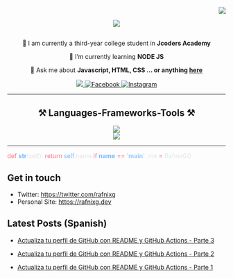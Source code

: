 
  <p align="right">
  <img src="https://visitor-badge.laobi.icu/badge?page_id=kad-f.kad-f">
</p>
<p align="center">
  <img src="https://user-images.githubusercontent.com/74038190/240906093-9be4d344-6782-461a-b5a6-32a07bf7b34e.gif">
</p>
<div align="center">
  <h2></h2>
  <p>
   🚀 I am currently a third-year college student  in <strong>Jcoders Academy</strong>
  </p>
</div>
<div align="center">
  <p>🌱 I’m currently learning <strong>NODE JS</strong></p>
  <p>💬 Ask me about <strong>Javascript, HTML, CSS ... or anything <a href="https://github.com/kad-f">here</a></strong></p>
</div>
<div align="center">
  <a href="mailto:ledionshaljani92@gmail.com">
    <img src="https://img.shields.io/badge/Gmail-333333?style=for-the-badge&amp;logo=gmail&amp;logoColor=red">
  </a>
  <a href="https://facebook.com/ledi.shaljani">
    <img alt="Facebook" title="Connect on Facebook" src="https://img.shields.io/badge/-Facebook-1877F2?style=for-the-badge&amp;logo=facebook&amp;logoColor=white">
  </a>
  <a href="https://www.instagram.com/ledionshaljan_/">
    <img alt="Instagram" title="" &#x22;follow="" on="" instagram&#x22;="" src="https://img.shields.io/badge/-Instagram-E4405F?style=for-the-badge&amp;logo=instagram&amp;logoColor=white">
  </a>
</div>
<hr>
<h2 align="center">⚒️ Languages-Frameworks-Tools ⚒️</h2>
<div align="center">
  <img src="https://skillicons.dev/icons?i=nodejs,github,javascript,express,mongodb"><br>
  <img src="https://skillicons.dev/icons?i=bootstrap,html,css,vscode,figma,git">
</div>
<hr>

<span class="line"></span>
<span class="line"><span style="color:#F97583">    def</span><span style="color:#79B8FF"> __str__</span><span style="color:#E1E4E8">(self):</span></span>
<span class="line"><span style="color:#F97583">        return</span><span style="color:#79B8FF"> self</span><span style="color:#E1E4E8">.name</span></span>
<span class="line"></span>
<span class="line"></span>
<span class="line"><span style="color:#F97583">if</span><span style="color:#79B8FF"> __name__</span><span style="color:#F97583"> ==</span><span style="color:#9ECBFF"> '__main__'</span><span style="color:#E1E4E8">:</span></span>
<span class="line"><span style="color:#E1E4E8">    me </span><span style="color:#F97583">=</span><span style="color:#E1E4E8"> RafnixG()</span></span>
<span class="line"></span>
<span class="line"></span></code></pre>
<h2 id="get-in-touch">Get in touch</h2>
<ul>
<li>Twitter: <a href="https://twitter.com/rafnixg">https://twitter.com/rafnixg</a></li>
<li>Personal Site: <a href="https://rafnixg.dev">https://rafnixg.dev</a></li>
</ul>
<h2 id="latest-posts-spanish">Latest Posts (Spanish)</h2>
<ul>
<li>
<p><a href="http://rafnixg.dev/actualiza-tu-perfil-de-github-con-readme-y-github-actions-part-3/">Actualiza tu perfil de GitHub con README y GitHub Actions - Parte 3</a></p>
</li>
<li>
<p><a href="http://rafnixg.dev/actualiza-tu-perfil-de-github-con-readme-y-github-actions-part-2/">Actualiza tu perfil de GitHub con README y GitHub Actions - Parte 2</a></p>
</li>
<li>
<p><a href="http://rafnixg.dev/actualiza-tu-perfil-de-github-con-readme-y-github-actions-part-1/">Actualiza tu perfil de GitHub con README y GitHub Actions - Parte 1</a></p>
</li>
